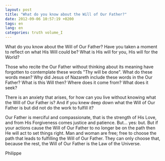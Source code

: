 ```yaml
---
layout: post
title: "What do you know about the Will of Our Father?"
date: 2012-09-06 10:57:19 +0200
tags: en
lang: en
categories: truth volume_I
---
```

What do you know about the Will of Our Father? Have you taken a moment to reflect on what His Will could be? What is His will for you, His will for the World?

Those who recite the Our Father without thinking about its meaning have forgotten to contemplate these words "Thy will be done". What do these words mean? Why did Jesus of Nazareth include these words in the Our Father? What is this Will then? Where does it come from? What does it seek?

There is an anxiety that arises, for how can you live without knowing what the Will of Our Father is? And if you knew deep down what the Will of Our Father is but did not do the work to fulfill it?

Our Father is merciful and compassionate, that is the strength of His Love, and from His Forgiveness comes justice and patience. But... yes: but. But if your actions cause the Will of Our Father to no longer be on the path then He will act to set things right. Man and woman are free; free to choose the path that leads to fulfilling the Will of Our Father. They can only choose that, because the rest, the Will of Our Father is the Law of the Universe.

Philippe

<!-- 
This work is licensed under the terms of the Creative Commons Attribution-NonCommercial 4.0 International License.
-->